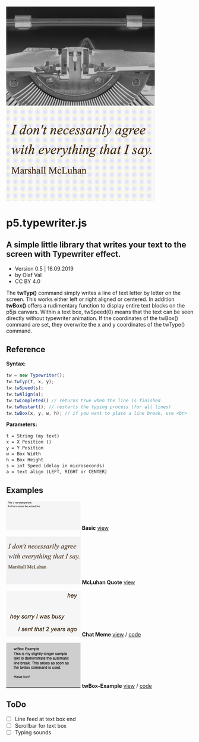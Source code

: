 <img src="p5js-typewriter-js.jpg" width=400> <img src="typewriter-mcluhan-animation.gif" width=400>

# p5.typewriter.js
## A simple little library that writes your text to the screen with Typewriter effect.

- Version 0.5 | 16.09.2019
- by Olaf Val
- CC BY 4.0

The <b>twTyp()</b> command simply writes a line of text letter by letter on the screen. This works either left or right aligned or centered. In addition <b>twBox()</b> offers a rudimentary function to display entire text blocks on the p5js canvars. Within a text box, twSpeed(0) means that the text can be seen directly without typewriter animation. If the coordinates of the twBox() command are set, they overwrite the x and y coordinates of the twType() command.


## Reference

**Syntax:**
```javascript
tw = new Typewriter();
tw.twTyp(t, x, y);
tw.twSpeed(s);
tw.twAlign(a);
tw.twCompleted() // returns true when the line is finished
tw.twRestart(); // restarts the typing process (for all lines)
tw.twBox(x, y, w, h); // if you want to place a line break, use <br>
```

**Parameters:**
```
t = String (my text)
x = X Position ()
y = Y Position
w = Box Width
h = Box Height
s = int Speed (delay in microseconds)
a = text align (LEFT, RIGHT or CENTER)
```


## Examples

<img src="Examples/basic.jpg" width=200> **Basic** [view](http://projects.olafval.de/p5-typewriter/basic.html)<br>

<img src="Examples/mcluhanquote.jpg" width=200> **McLuhan Quote** [view](http://projects.olafval.de/p5-typewriter/mcluhanquote.html) <br>

<img src="Examples/chat-meme.jpg" width=200> **Chat Meme** [view](http://projects.olafval.de/p5-typewriter/chat-meme.html) / [code](Examples/chat-meme.js)<br>

<img src="Examples/twBox-example.jpg" width=200> **twBox-Example** [view](http://projects.olafval.de/p5-typewriter/twBox-example.html) / [code](Examples/twBox-example.js)<br>


## ToDo

- [ ] Line feed at text box end
- [ ] Scrollbar for text box
- [ ] Typing sounds

<br>
